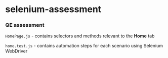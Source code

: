 # selenium-assessment

### QE assessment

`HomePage.js` - contains selectors and methods relevant to the **Home** tab


`home.test.js` - contains automation steps for each scenario using Selenium WebDriver
